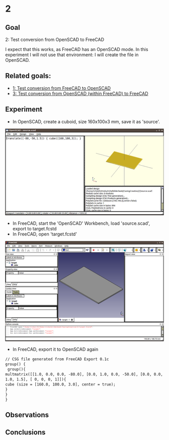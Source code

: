 # 2

## Goal

2: Test conversion from OpenSCAD to FreeCAD

I expect that this works, as FreeCAD has an OpenSCAD mode. In this experiment I will not use that environment: I will create the file in OpenSCAD.

## Related goals: 

 * [1: Test conversion from FreeCAD to OpenSCAD](../1/1.md)
 * [3: Test conversion from OpenSCAD (within FreeCAD) to FreeCAD](../3/3.md)

## Experiment

 * In OpenSCAD, create a cuboid, size 160x100x3 mm, save it as 'source'.

![OpenSCAD source](source.png)

 * In FreeCAD, start the 'OpenSCAD' Workbench, load 'source.scad', export to target.fcstd
 * In FreeCAD, open 'target.fcstd'

![FreeCAD target](target.png)


 * In FreeCAD, export it to OpenSCAD again

```
// CSG file generated from FreeCAD Export 0.1c
group() {
 group(){
multmatrix([[1.0, 0.0, 0.0, -80.0], [0.0, 1.0, 0.0, -50.0], [0.0, 0.0, 1.0, 1.5], [ 0, 0, 0, 1]]){
cube (size = [160.0, 100.0, 3.0], center = true);
}
}
}
```

## Observations


## Conclusions
